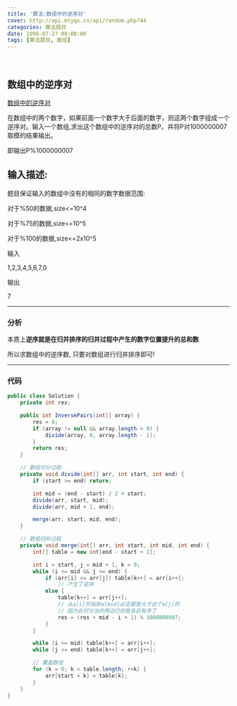 ```yaml
---
title: '算法:数组中的逆序对'
cover: http://api.mtyqx.cn/api/random.php?44
categories: 算法题目
date: 1996-07-27 08:00:00
tags: [算法题目, 数组]
---
```


<br/>

<!--more-->

## 数组中的逆序对

[数组中的逆序对](https://www.nowcoder.com/practice/96bd6684e04a44eb80e6a68efc0ec6c5?tpId=13&tqId=11188&tPage=2&rp=1&ru=%2Fta%2Fcoding-interviews&qru=%2Fta%2Fcoding-interviews%2Fquestion-ranking)

在数组中的两个数字，如果前面一个数字大于后面的数字，则这两个数字组成一个逆序对。输入一个数组,求出这个数组中的逆序对的总数P。并将P对1000000007取模的结果输出。 

即输出P%1000000007

## 输入描述:

题目保证输入的数组中没有的相同的数字数据范围:

对于%50的数据,size<=10^4

对于%75的数据,size<=10^5

对于%100的数据,size<=2x10^5

输入

1,2,3,4,5,6,7,0

输出

7

****

### 分析

本质上**逆序就是在归并排序的归并过程中产生的数字位置提升的总和数**

所以求数组中的逆序数, 只要对数组进行归并排序即可!

****

### 代码

```java
public class Solution {
    private int res;

    public int InversePairs(int[] array) {
        res = 0;
        if (array != null && array.length > 0) {
            divide(array, 0, array.length - 1);
        }
        return res;
    }

    // 数组切分过程
    private void divide(int[] arr, int start, int end) {
        if (start >= end) return;

        int mid = (end - start) / 2 + start;
        divide(arr, start, mid);
        divide(arr, mid + 1, end);

        merge(arr, start, mid, end);
    }

    // 数组归并过程
    private void merge(int[] arr, int start, int mid, int end) {
        int[] table = new int[end - start + 1];

        int i = start, j = mid + 1, k = 0;
        while (i <= mid && j <= end) {
            if (arr[i] <= arr[j]) table[k++] = arr[i++];
                // 产生了逆序
            else {
                table[k++] = arr[j++];
                // 从a[i]开始到a[mid]必定都是大于这个a[j]的
                // 因为此时分治的两边已经是各自有序了
                res = (res + mid - i + 1) % 1000000007;
            }
        }

        while (i <= mid) table[k++] = arr[i++];
        while (j <= end) table[k++] = arr[j++];

        // 覆盖数组
        for (k = 0; k < table.length; ++k) {
            arr[start + k] = table[k];
        }
    }
}
```

